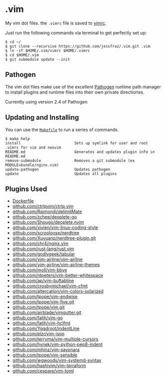 .vim
====

My vim dot files. the `.vimrc` file is saved to [vimrc](https://github.com/jessfraz/.vim/blob/master/vimrc).

Just run the following commands via terminal to get perfectly set up:

```console
$ cd ~/
$ git clone --recursive https://github.com/jessfraz/.vim.git .vim
$ ln -sf $HOME/.vim/vimrc $HOME/.vimrc
$ cd $HOME/.vim
$ git submodule update --init
```

## Pathogen
The vim dot files make use of the excellent [Pathogen](https://github.com/tpope/vim-pathogen) runtime path manager to install plugins and runtime files into their own private directiories.

Currently using version 2.4 of Pathogen

## Updating and Installing

You can use the [`Makefile`](Makefile) to run a series of commands.

```console
$ make help
install                        Sets up symlink for user and root .vimrc for vim and neovim
README.md                      Generates and updates plugin info in README.md
remove-submodule               Removes a git submodule (ex MODULE=bundle/nginx.vim)
update-pathogen                Updates pathogen
update                         Updates all plugins
```

## Plugins Used

* [Dockerfile](https://github.com/docker/docker/tree/master/contrib/syntax/vim)
* [github.com/ctrlpvim/ctrlp.vim](https://github.com/ctrlpvim/ctrlp.vim.git)
* [github.com/Raimondi/delimitMate](https://github.com/Raimondi/delimitMate.git)
* [github.com/zchee/deoplete-go](https://github.com/zchee/deoplete-go.git)
* [github.com/Shougo/deoplete.nvim](https://github.com/Shougo/deoplete.nvim.git)
* [github.com/vivien/vim-linux-coding-style](https://github.com/vivien/vim-linux-coding-style.git)
* [github.com/scrooloose/nerdtree](https://github.com/scrooloose/nerdtree.git)
* [github.com/Xuyuanp/nerdtree-plugin.git](https://github.com/Xuyuanp/nerdtree-git-plugin.git)
* [github.com/chr4/nginx.vim](https://github.com/chr4/nginx.vim.git)
* [github.com/rust-lang/rust.vim](https://github.com/rust-lang/rust.vim.git)
* [github.com/godlygeek/tabular](https://github.com/godlygeek/tabular.git)
* [github.com/vim-airline/vim-airline](https://github.com/vim-airline/vim-airline.git)
* [github.com/vim-airline/vim-airline-themes](https://github.com/vim-airline/vim-airline-themes.git)
* [github.com/moll/vim-bbye](https://github.com/moll/vim-bbye.git)
* [github.com/ntpeters/vim-better-whitespace](https://github.com/ntpeters/vim-better-whitespace.git)
* [github.com/ap/vim-buftabline](https://github.com/ap/vim-buftabline.git)
* [github.com/crosbymichael/vim-cfmt](https://github.com/crosbymichael/vim-cfmt)
* [github.com/altercation/vim-colors-solarized](https://github.com/altercation/vim-colors-solarized.git)
* [github.com/tpope/vim-endwise](https://github.com/tpope/vim-endwise.git)
* [github.com/tpope/vim-five.git](https://github.com/tpope/vim-fugitive.git)
* [github.com/tpope/vim.git](https://github.com/tpope/vim-git.git)
* [github.com/airblade/vimgutter.git](https://github.com/airblade/vim-gitgutter.git)
* [github.com/fatih/vim-go](https://github.com/fatih/vim-go.git)
* [github.com/fatih/vim-hclfmt](https://github.com/fatih/vim-hclfmt.git)
* [github.com/Yggdroot/indentLine](https://github.com/Yggdroot/indentLine.git)
* [github.com/elzr/vim-json](https://github.com/elzr/vim-json.git)
* [github.com/terryma/vim-multiple-cursors](https://github.com/terryma/vim-multiple-cursors.git)
* [github.com/hynek/vim-python-pep8-indent](https://github.com/hynek/vim-python-pep8-indent.git)
* [github.com/mhinz/vim-sayonara](https://github.com/mhinz/vim-sayonara.git)
* [github.com/tpope/vim-sensible](https://github.com/tpope/vim-sensible.git)
* [github.com/wgwoods/vim-systemd-syntax](https://github.com/wgwoods/vim-systemd-syntax.git)
* [github.com/hashivim/vim-terraform](https://github.com/hashivim/vim-terraform.git)
* [github.com/cespare/vim-toml](https://github.com/cespare/vim-toml.git)

